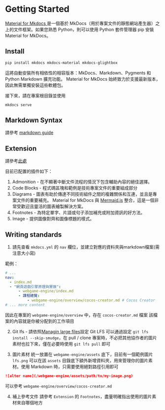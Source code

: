 # Getting Started

[Material for Mkdocs ](https://squidfunk.github.io/mkdocs-material/getting-started/) 是一個基於 MkDocs（用於專案文件的靜態網站產生器）之上的文件框架。如果您熟悉 Python，則可以使用 Python 套件管理器 pip 安裝 Material for MkDocs。

## Install

```bash
pip install mkdocs mkdocs-material mkdocs-glightbox
```

這將自動安裝所有相依性的相容版本：MkDocs、Markdown、Pygments 和 Python Markdown 擴充功能。 Material for MkDocs 始終致力於支援最新版本，因此無需單獨安裝這些軟體包。

接下來，請在專案根目錄並使用
```bash
mkdocs serve
```

## Markdown Syntax

請參考 [markdown guide](https://www.markdownguide.org/basic-syntax/)

## Extension

請參考[此處](https://squidfunk.github.io/mkdocs-material/reference/)

目前已配置的插件如下：

1. Admonition - 在不顯著中斷文件流程的情況下包含輔助內容的絕佳選擇。
2. Code Blocks - 程式碼區塊和範例是技術專案文件的重要組成部分
3. Diagrams - 圖表有助於傳達不同技術組件之間的複雜關係和互連，並且是專案文件的重要補充。 Material for MkDocs 與 [Mermaid.js](https://mermaid.js.org/) 整合，這是一個非常受歡迎且靈活的圖表繪製解決方案。
4. Footnotes - 為特定單字、片語或句子添加補充或附加資訊的好方法。
5. Image - 提供圖像對齊和圖像標題的樣式。

## Writing standards

1. 請先查看 `mkdocs.yml` 的 `nav` 欄位，並建立對應的資料夾與markdown檔案(需注意大小寫)

範例：
```yaml
# ... 
nav:
  - index.md
  - "網頁遊戲引擎原理與實做":
      - webgame-engine/index.md
      - 課程總覽:
          - webgame-engine/overview/cocos-creator.md # Cocos Creator
# ... more content
```

因此在專案的 `webgame-engine/overview` 中，存在 `cocos-creator.md` 檔案
該檔案的內容就是你被分配到的工作項目

2. Git lfs - 請依照[Managin large files](https://docs.github.com/en/repositories/working-with-files/managing-large-files/about-large-files-on-github)設定 Git LFS
可以通過設定 `git lfs install --skip-smudge`，在 pull / clone 專案時，不必把其他協作者的圖片素材也拉下來，僅在必要時使用 `git lfs pull` 即可

3. 圖片素材
統一放置在 `webgame-engine/assets` 底下，目前有一個範例圖片 `lfs.png`
可以在該 `assets` 目錄底下額外新增資料夾，用來管理你的圖片素材。使用  Markdown 時，只需要使用絕對路徑引用即可

```md
![alter name](/webgame-engine/assets/path/to/my-image.png)
```

可以參考 `webgame-engine/overview/cocos-creator.md`

4. 補上參考文件
請參考 `Extension` 的 `Footnotes`，盡量明確指出使用的圖片素材來自哪個地方
